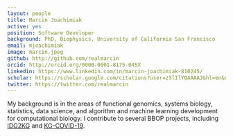 ```yaml
---
layout: people
title: Marcin Joachimiak
active: yes
position: Software Developer
background: PhD, Biophysics, University of California San Francisco
email: mjoachimiak
image: marcin.jpeg
github: http://github.com/realmarcin
orcid: http://orcid.org/0000-0001-8175-045X
linkedin: https://www.linkedin.com/in/marcin-joachimiak-810245/
scholar: https://scholar.google.com/citations?user=zSlIlYQAAAAJ&hl=en&oi=ao
twitter: https://twitter.com/realmarcin
---
```

My background is in the areas of functional genomics, systems biology, statistics, data science, and algorithm and machine learning development for computational biology.
I contribute to several BBOP projects, including [IDG2KG](/project/idg2kg) and [KG-COVID-19](/project/kg-covid-19).

